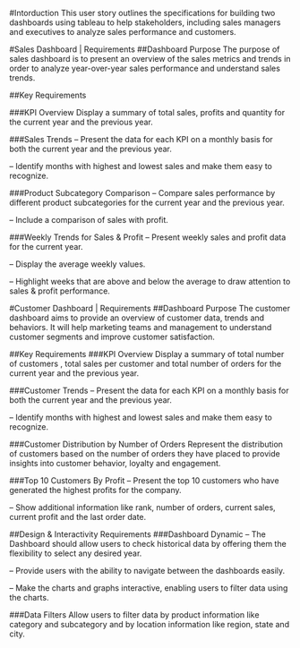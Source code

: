 #Intorduction
This user story outlines the specifications for building two dashboards using tableau to help stakeholders, including sales managers and executives to analyze sales performance and customers. 

#Sales Dashboard | Requirements
##Dashboard Purpose
The purpose of sales dashboard is to present an overview of the sales metrics and trends in order to analyze year-over-year sales performance and understand sales trends.

##Key Requirements

###KPI Overview
Display a summary of total sales, profits and quantity for the current year and the previous year.

###Sales Trends
 – Present the data for each KPI on a monthly basis for both the current year and the previous year.

 – Identify months with highest and lowest sales and make them easy to recognize.

###Product Subcategory Comparison
 – Compare sales performance by different product subcategories for the current year and the previous year.

 – Include a comparison of sales with profit.

###Weekly Trends for Sales & Profit
 – Present weekly sales and profit data for the current year.

 – Display the average weekly values.


 – Highlight weeks that are above and below the average to draw attention to sales & profit performance.

#Customer Dashboard | Requirements
##Dashboard Purpose
The customer dashboard aims to provide an overview of customer data, trends and behaviors. It will help marketing teams and management to understand customer segments and improve customer satisfaction.

##Key Requirements
###KPI Overview
Display a summary of total number of customers , total sales per customer and total number of orders for the current year and the previous year.

###Customer Trends
 – Present the data for each KPI on a monthly basis for both the current year and the previous year.


 – Identify months with highest and lowest sales and make them easy to recognize.

###Customer Distribution by Number of Orders
Represent the distribution of customers based on the number of orders they have placed to provide insights into customer behavior, loyalty and engagement.

###Top 10 Customers By Profit
 – Present the top 10 customers who have generated the highest profits for the company.

 – Show additional information like rank, number of orders, current sales, current profit and the last order date.

##Design & Interactivity Requirements
###Dashboard Dynamic
 – The Dashboard should allow users to check historical data by offering them the flexibility to select any desired year.


 – Provide users with the ability to navigate between the dashboards easily.

 – Make the charts and graphs interactive, enabling users to filter data using the charts.

###Data Filters
Allow users to filter data by product information like category and subcategory and by location information like region, state and city.
